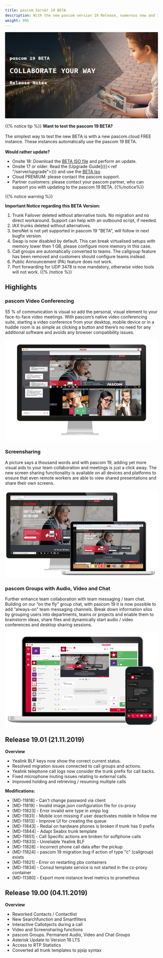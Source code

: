```yaml
---
title: pascom Server 19 BETA
description: With the new pascom version 19 Release, numerous new and improved functions are now available
weight: 995
---
```

![Highlights](pascom19_highlights.jpg)

{{% notice tip %}}
**Want to test the pascom 19 BETA?**<br/>
<br/>
The simplest way to test the new BETA is with a new pascom.cloud FREE instance. These instances automatically use the pascom 19 BETA.  
<br/>
**Would rather update?**  
* Onsite 18: Download the [BETA ISO file](https://www.pascom.net/en/downloads/) and perform an update.  
* Onsite 17 or older: Read the [Upgrade Guide]({{< ref "/server/upgrade">}}) and use the [BETA Iso](https://www.pascom.net/en/downloads/)  
* Cloud PREMIUM: please contact the pascom support.  
* Partner customers: please contact your pascom partner, who can support you with updating to the pascom 19 BETA.
{{%/notice%}}


{{% notice warning %}}  

**Important Notice regarding this BETA Version:**     
1. Trunk Failover deleted without alternative tools. No migration and no direct workaround. Support can help with an outbound script, if needed.   
2. IAX trunks deleted without alternatives.   
3. beroNet is not yet supported in pascom 19 "BETA", will follow in next bugfix version.  
4. Swap is now disabled by default. This can break virtualised setups with memory lower then 1 GB, please configure more memory in this case.  
5. Call groups are automatically converted to teams. The callgroup feature has been removed and customers should configure teams instead.  
6. Public Announcement (PA) feature does not work.  
7. Port forwarding for UDP 3478 is now mandatory, otherwise video tools will not work.
{{% /notice %}}


## Highlights

### pascom Video Conferencing 

55 % of communication is visual so add the personal, visual element to your face-to-face video meetings. With pascom’s native video conferencing suite, starting a video conference from your desktop, mobile device or in a huddle room is as simple as clicking a button and there’s no need for any additional software and avoids any browser compatibility issues.

![Video Conferences](pascom-19-video-desktop-conference.png)

### Screensharing

A picture says a thousand words and with pascom 19, adding yet more visual aids to your team collaboration and meetings is just a click away. The new screen sharing functionality is available on all devices and platforms to ensure that even remote workers are able to view shared presentations and share their own screens.

![Screensharing](pascom-screen-sharing.png)

### pascom Groups with Audio, Video and Chat

Further enhance team collaboration with team messaging / team chat. Building on our “on the fly” group chat, with pascom 19 it is now possible to add “always-on” team messaging channels. Break down information silos by grouping users into departments, teams or projects and enable them to brainstorm ideas, share files and dynamically start audio / video conferences and desktop sharing sessions.

![pasocm Gruppen](pascom-team-chat.png)

## Release 19.01 (21.11.2019)

**Overview**

- Yealink BLF keys now show the correct current status.
- Resolved migration issues connected to call groups and actions.
- Yealink telephone call logs now consider the trunk prefix for call backs.
- Fixed microphone muting issues relating to external calls.
- Improved holding and retrieving / resuming multiple calls

**Modifications:** 

- [MD-11818] - Can't change password via client
- [MD-11819] - Invalid image.json configuration file for cs-proxy
- [MD-11823] - Error invalid wire type in xmpp log
- [MD-11831] - Mobile icon missing if user deactivates mobile in follow me
- [MD-11813] - Improve UI for creating the queue
- [MD-11843] - Redial on hardware phones is broken if trunk has 0 prefix
- [MD-11844] - Adapt Seabix trunk template
- [MD-11851] - Call Specific actions are broken for softphone calls
- [MD-11833] - Unreliable Yealink BLF
- [MD-11828] - Incorrect phone call data after the pickup
- [MD-11824] - pascom 19 migration bug if action of type "c" (callgroup) exists
- [MD-11821] - Error on restarting pbx containers
- [MD-11834] - Consul template service is not started in the cs-proxy container
- [MD-11380] - Export more instance level metrics to prometheus


## Release 19.00 (04.11.2019)

**Overview**

- Reworked Contacts / Contactlist
- New Searchfunction and Smartfilters
- Interactive Callobjects during a call
- Video and Screensharing functions
- pascom Groups. Permanent Audio, Video and Chat Groups
- Asterisk Update to Version 16 LTS
- Access to RTP Statistics
- Converted all trunk templates to pjsip syntax